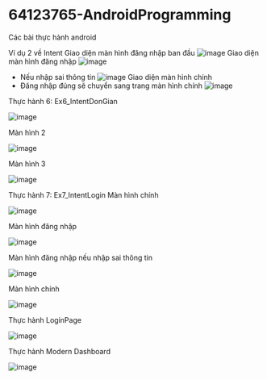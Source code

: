 # 64123765-AndroidProgramming
Các bài thực hành android

Ví dụ 2 về Intent
Giao diện màn hình đăng nhập ban đầu
![image](https://github.com/user-attachments/assets/f4038df5-a190-45f9-be44-cf3984713957)
Giao diện màn hình đăng nhập
![image](https://github.com/user-attachments/assets/7d4e4f1e-4878-4c41-b5e7-56a7df87db5c)
- Nếu nhập sai thông tin
  ![image](https://github.com/user-attachments/assets/869fbc50-1523-438f-9f39-3b252bcc8e49)
Giao diện màn hình chính
- Đăng nhập đúng sẽ chuyển sang trang màn hình chính
  ![image](https://github.com/user-attachments/assets/8a58eb3e-c407-4d73-b81c-ef8df60e9a3b)

Thực hành 6: Ex6_IntentDonGian

![image](https://github.com/user-attachments/assets/b2b6a2ef-4b19-4916-a7cf-22f1fb2eaba7)

Màn hình 2

![image](https://github.com/user-attachments/assets/6f5f5c36-fc86-4add-bd0c-9c8df5f0e94d)

Màn hình 3

![image](https://github.com/user-attachments/assets/7b2f4443-fe4c-4993-be36-3b5c0bc73e94)

Thực hành 7: Ex7_IntentLogin
Màn hình chính

![image](https://github.com/user-attachments/assets/7b666a9d-784c-4f1c-95f4-fd2d21b2c773)

Màn hình đăng nhập

![image](https://github.com/user-attachments/assets/66ce4a1d-f0e1-4a48-b16b-b1e65e9f5236)

Màn hình đăng nhập nếu nhập sai thông tin

![image](https://github.com/user-attachments/assets/c387c0e3-b62a-4068-b9de-7a1d5980f532)

Màn hình chính

![image](https://github.com/user-attachments/assets/b705668c-9f80-4263-a3fc-42f1cd796c2f)

Thực hành LoginPage

![image](https://github.com/user-attachments/assets/0280606f-590e-4a0e-a344-1941c75a809e)

Thực hành Modern Dashboard

![image](https://github.com/user-attachments/assets/7569566e-ef23-4d19-b0ca-62cde87a43cd)



